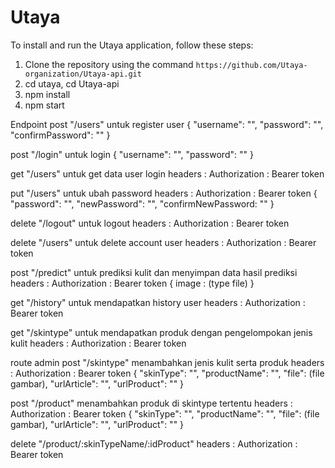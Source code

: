 # Utaya

To install and run the Utaya application, follow these steps:
1. Clone the repository using the command `https://github.com/Utaya-organization/Utaya-api.git`
2. cd utaya, cd Utaya-api
3. npm install
4. npm start



Endpoint
post "/users" untuk register user
{
    "username": "",
    "password": "",
    "confirmPassword": ""
}

post "/login" untuk login
{
    "username": "",
    "password": ""
}

get "/users" untuk get data user login
headers : 
Authorization : Bearer token


put "/users" untuk ubah password
headers : 
Authorization : Bearer token
{
    "password": "",
    "newPassword": "",
    "confirmNewPassword: ""
}

delete "/logout" untuk logout
headers : 
Authorization : Bearer token

delete "/users" untuk delete account user
headers : 
Authorization : Bearer token

post "/predict" untuk prediksi kulit dan menyimpan data hasil prediksi
headers : 
Authorization : Bearer token
{
    image : (type file)
}

get "/history" untuk mendapatkan history user
headers : 
Authorization : Bearer token

get "/skintype" untuk mendapatkan produk dengan pengelompokan jenis kulit
headers : 
Authorization : Bearer token

route admin
post "/skintype" menambahkan jenis kulit serta produk
headers : 
Authorization : Bearer token
{
    "skinType": "",
    "productName": "",
    "file": (file gambar),
    "urlArticle": "",
    "urlProduct": ""
}

post "/product" menambahkan produk di skintype tertentu
headers : 
Authorization : Bearer token
{
    "skinType": "",
    "productName": "",
    "file": (file gambar),
    "urlArticle": "",
    "urlProduct": ""
}

delete "/product/:skinTypeName/:idProduct"
headers : 
Authorization : Bearer token